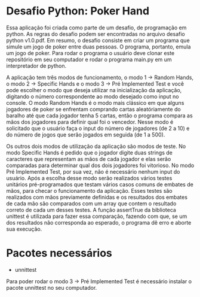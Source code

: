 # Desafio Python: Poker Hand

Essa aplicação foi criada como parte de um desafio, de programação em python. As regras do desafio podem ser encontradas no arquivo desafio python v1.0.pdf. Em resumo, o desafio consiste em criar um programa que simule um jogo de poker entre duas pessoas. O programa, portanto, emula um jogo de poker. Para rodar o programa o usuário deve clonar este repositório em seu computador e rodar o programa main.py em um interpretador de python.

A aplicação tem três modos de funcionamento, o modo 1 -> Random Hands, o modo 2 -> Specific Hands e o modo 3 -> Pré Implemented Test e você pode escolher o modo que deseja utilizar na inicialização da aplicação, digitando o número correspondente ao modo desejado como input no console. O modo Random Hands é o modo mais clássico em que alguns jogadores de poker se enfrentam comprando cartas aleatóriamente do baralho até que cada jogador tenha 5 cartas, então o programa compara as mãos dos jogadores para definir qual foi o vencedor. Nesse modo é solicitado que o usuário faça o input do número de jogadores (de 2 a 10) e do número de jogos que serão jogados em seguida (de 1 a 500). 

Os outros dois modos de utilização da aplicação são modos de teste. No modo Specific Hands é pedido que o jogador digite duas strings de caracteres que representam as mãos de cada jogador e elas serão comparadas para determinar qual dos dois jogadores foi vitorioso. No modo Pré Implemented Test, por sua vez, não é necessário nenhum input do usuário. Após a escolha desse modo serão realizados vários testes unitários pré-programados que testam vários casos comuns de embates de mãos, para checar o funcionamento da aplicação. Esses testes são realizados com mãos previamente definidas e os resultados dos embates de cada mão são comparados com um array que contem o resultado correto de cada um desses testes. A função assertTrue da biblioteca unittest é utilizada para fazer essa comparação, fazendo com que, se um dos resultados não corresponda ao esperado, o programa dê erro e aborte sua execução.



# Pacotes necessários

- unnittest

Para poder rodar o modo 3 -> Pré Implemented Test é necessário instalar o pacote unnittest no seu computador.
